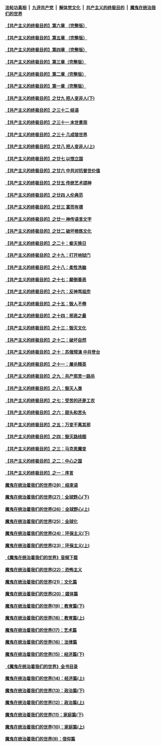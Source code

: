 ####  [法轮功真相](../../../../basic/blob/master/README.md?t=05110502) &nbsp;|&nbsp; [九评共产党](../../../../9ping.md/blob/master/README.md?t=05110502) &nbsp;|&nbsp; [解体党文化](../../../../jtdwh.md/blob/master/README.md?t=05110502)  &nbsp;|&nbsp; [共产主义的终极目的](../../../../gczydzjmd.md/blob/master/README.md?t=05110502) &nbsp;|&nbsp; [魔鬼在统治我们的世界](../../../../mgztzwmdsj.md/blob/master/README.md?t=05110502) 

#### [【共产主义的终极目的】第六章 （完整版）](../pages/nsc422/n11428913.md?t=05110502) 

#### [【共产主义的终极目的】第五章 （完整版）](../pages/nsc422/n11428912.md?t=05110502) 

#### [【共产主义的终极目的】第四章 （完整版）](../pages/nsc422/n11428907.md?t=05110502) 

#### [【共产主义的终极目的】第三章（完整版）](../pages/nsc422/n11428848.md?t=05110502) 

#### [【共产主义的终极目的】第二章（完整版）](../pages/nsc422/n11428831.md?t=05110502) 

#### [【共产主义的终极目的】第一章（完整版）](../pages/nsc422/n11417651.md?t=05110502) 

#### [【共产主义的终极目的】之廿九 把人变非人(下)](../pages/nsc422/n11344140.md?t=05110502) 

#### [【共产主义的终极目的】之三十二 结语](../pages/nsc422/n11360535.md?t=05110502) 

#### [【共产主义的终极目的】之三十一 末世景观](../pages/nsc422/n11351129.md?t=05110502) 

#### [【共产主义的终极目的】之三十 几成狼世界](../pages/nsc422/n11348280.md?t=05110502) 

#### [【共产主义的终极目的】之廿八 把人变非人(上)](../pages/nsc422/n11340492.md?t=05110502) 

#### [【共产主义的终极目的】之廿七 以恨立国](../pages/nsc422/n11336944.md?t=05110502) 

#### [【共产主义的终极目的】之廿六 中共对抗普世价值](../pages/nsc422/n11324785.md?t=05110502) 

#### [【共产主义的终极目的】之廿五 传统艺术颂神](../pages/nsc422/n11296396.md?t=05110502) 

#### [【共产主义的终极目的】之廿四 人伦典范](../pages/nsc422/n11296397.md?t=05110502) 

#### [【共产主义的终极目的】之廿三 富而有德](../pages/nsc422/n11283598.md?t=05110502) 

#### [【共产主义的终极目的】之廿一 神传语言文字](../pages/nsc422/n11263265.md?t=05110502) 

#### [【共产主义的终极目的】之廿二 破坏修炼文化](../pages/nsc422/n11245728.md?t=05110502) 

#### [【共产主义的终极目的】之二十：偷天换日](../pages/nsc422/n11238846.md?t=05110502) 

#### [【共产主义的终极目的】之十九：打开地狱门](../pages/nsc422/n11206376.md?t=05110502) 

#### [【共产主义的终极目的】之十八：柔性洗脑](../pages/nsc422/n11199994.md?t=05110502) 

#### [【共产主义的终极目的】之十七：颠倒善恶](../pages/nsc422/n11179782.md?t=05110502) 

#### [【共产主义的终极目的】之十六：反神骂祖宗](../pages/nsc422/n11166798.md?t=05110502) 

#### [【共产主义的终极目的】之十五：毁人不倦](../pages/nsc422/n11166792.md?t=05110502) 

#### [【共产主义的终极目的】之十四：邪恶之最](../pages/nsc422/n11150249.md?t=05110502) 

#### [【共产主义的终极目的】之十三：毁灭文化](../pages/nsc422/n11135227.md?t=05110502) 

#### [【共产主义的终极目的】之十二：破坏自然](../pages/nsc422/n11135214.md?t=05110502) 

#### [【共产主义的终极目的】之十：苏俄预演 中共登台](../pages/nsc422/n11118424.md?t=05110502) 

#### [【共产主义的终极目的】之十一：屠杀精英](../pages/nsc422/n11118442.md?t=05110502) 

#### [【共产主义的终极目的】之九：共产邪灵一路杀](../pages/nsc422/n11114139.md?t=05110502) 

#### [【共产主义的终极目的】之八：毁灭人类](../pages/nsc422/n11108503.md?t=05110502) 

#### [【共产主义的终极目的】之七：受苦的还是工农](../pages/nsc422/n11101809.md?t=05110502) 

#### [【共产主义的终极目的】之六：甜头和苦头](../pages/nsc422/n11096971.md?t=05110502) 

#### [【共产主义的终极目的】之五：万变不离其邪](../pages/nsc422/n11091285.md?t=05110502) 

#### [【共产主义的终极目的】之四：毁灭路线图](../pages/nsc422/n11086284.md?t=05110502) 

#### [【共产主义的终极目的】之三：马克思魔变](../pages/nsc422/n11061941.md?t=05110502) 

#### [【共产主义的终极目的】之二：中心之国](../pages/nsc422/n11047728.md?t=05110502) 

#### [【共产主义的终极目的】之一：序言](../pages/nsc422/n11086077.md?t=05110502) 

#### [魔鬼在统治着我们的世界(28)：结束语](../pages/nsc422/n10936246.md?t=05110502) 

#### [魔鬼在统治着我们的世界(27)：全球野心(下)](../pages/nsc422/n10928319.md?t=05110502) 

#### [魔鬼在统治着我们的世界(26)：全球野心(上)](../pages/nsc422/n10900318.md?t=05110502) 

#### [魔鬼在统治着我们的世界(25)：全球化](../pages/nsc422/n10788205.md?t=05110502) 

#### [魔鬼在统治着我们的世界(24)：环保主义(下)](../pages/nsc422/n10695307.md?t=05110502) 

#### [魔鬼在统治着我们的世界(23)：环保主义(上)](../pages/nsc422/n10688613.md?t=05110502) 

#### [《魔鬼在统治着我们的世界》音频下载](../pages/nsc422/n10635553.md?t=05110502) 

#### [魔鬼在统治着我们的世界(22)：恐怖主义](../pages/nsc422/n10614727.md?t=05110502) 

#### [魔鬼在统治着我们的世界(21)：文化篇](../pages/nsc422/n10597706.md?t=05110502) 

#### [魔鬼在统治着我们的世界(20)：媒体篇](../pages/nsc422/n10586579.md?t=05110502) 

#### [魔鬼在统治着我们的世界(19)：教育篇(下)](../pages/nsc422/n10564808.md?t=05110502) 

#### [魔鬼在统治着我们的世界(18)：教育篇(上)](../pages/nsc422/n10526970.md?t=05110502) 

#### [魔鬼在统治着我们的世界(17)：艺术篇](../pages/nsc422/n10499093.md?t=05110502) 

#### [魔鬼在统治着我们的世界(16)：法律篇](../pages/nsc422/n10485969.md?t=05110502) 

#### [魔鬼在统治着我们的世界(15)：经济篇(下)](../pages/nsc422/n10469975.md?t=05110502) 

#### [《魔鬼在统治着我们的世界》全书目录](../pages/nsc422/n10464261.md?t=05110502) 

#### [魔鬼在统治着我们的世界(14)：经济篇(上)](../pages/nsc422/n10457370.md?t=05110502) 

#### [魔鬼在统治着我们的世界(13)：政治篇(下)](../pages/nsc422/n10448270.md?t=05110502) 

#### [魔鬼在统治着我们的世界(12)：政治篇(上)](../pages/nsc422/n10444576.md?t=05110502) 

#### [魔鬼在统治着我们的世界(11)：家庭篇(下)](../pages/nsc422/n10440961.md?t=05110502) 

#### [魔鬼在统治着我们的世界(10)：家庭篇(上)](../pages/nsc422/n10435448.md?t=05110502) 

#### [魔鬼在统治着我们的世界(9)：信仰篇](../pages/nsc422/n10432159.md?t=05110502) 

